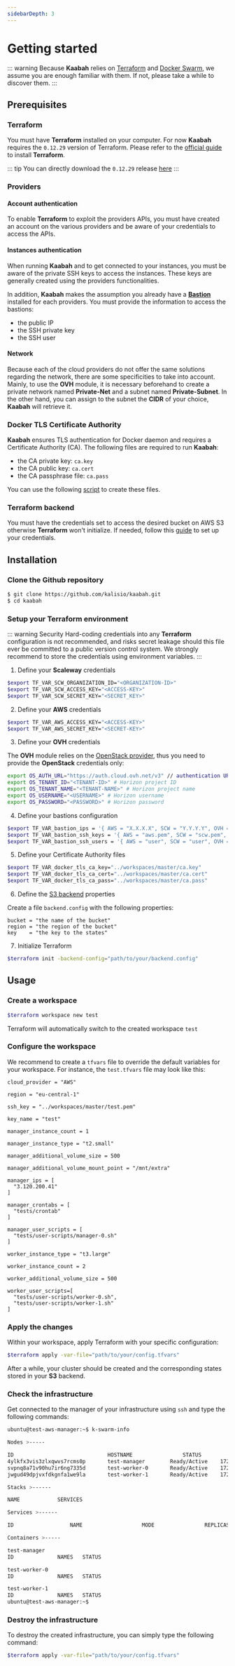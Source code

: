 ```yaml
---
sidebarDepth: 3
---
```


# Getting started

::: warning 
Because **Kaabah** relies on [Terraform](https://www.terraform.io/) and [Docker Swarm](https://docs.docker.com/engine/swarm/), we assume you are enough familiar with them. If not, please take a while to discover them.
:::

## Prerequisites

### Terraform

You must have **Terraform** installed on your computer. For now **Kaabah** requires the `0.12.29` version of Terraform. Please refer to the [official guide](https://learn.hashicorp.com/terraform/getting-started/install.html) to install **Terraform**.

::: tip
You can directly download the `0.12.29` release [here](https://releases.hashicorp.com/terraform/0.12.29)
:::

### Providers 

#### Account authentication

To enable **Terraform** to exploit the providers APIs, you must have created an account on the various providers and be aware of your credentials to access the APIs.

#### Instances authentication

When running **Kaabah** and to get connected to your instances, you must be aware of the private SSH keys to access the instances. These keys are generally created using the providers functionalities.

In addition, **Kaabah** makes the assumption you already have a [**Bastion**](https://en.wikipedia.org/wiki/Bastion_host) installed for each providers. You must provide the information to access the bastions:
* the public IP
* the SSH private key
* the SSH user

#### Network 

Because each of the cloud providers do not offer the same solutions regarding the network, there are some specificities to take into account. Mainly, to use the **OVH** module, it is necessary beforehand to create a private network named **Private-Net** and a subnet named **Private-Subnet**. In the other hand, you can assign to the subnet the **CIDR** of your choice, **Kaabah** will retrieve it.

### Docker TLS Certificate Authority

**Kaabah** ensures TLS authentication for Docker daemon and requires a Certificate Authority (CA). The following files are required to run **Kaabah**:
- the CA private key: `ca.key`
- the CA public key: `ca.cert`
- the CA passphrase file: `ca.pass`

You can use the following [script](https://gist.github.com/cnouguier/c5cb4ba99ad45bced4476e2d175342a1) to create these files. 

### Terraform backend

You must have the credentials set to access the desired bucket on AWS S3 otherwise **Terraform** won't initialize. 
If needed, follow this [guide](https://docs.aws.amazon.com/sdk-for-java/v1/developer-guide/setup-credentials.html) to set up your credentials. 

## Installation

### Clone the Github repository

```bash
$ git clone https://github.com/kalisio/kaabah.git
$ cd kaabah
```

### Setup your Terraform environment

::: warning Security
Hard-coding credentials into any **Terraform** configuration is not recommended, and risks secret leakage should this file ever be committed to a public version control system.
We strongly recommend to store the credentials using environment variables.
:::

1. Define your **Scaleway** credentials

```bash
$export TF_VAR_SCW_ORGANIZATION_ID="<ORGANIZATION-ID>"
$export TF_VAR_SCW_ACCESS_KEY="<ACCESS-KEY>" 
$export TF_VAR_SCW_SECRET_KEY="<SECRET_KEY>"
```

2. Define your **AWS** credentials

```bash
$export TF_VAR_AWS_ACCESS_KEY="<ACCESS-KEY>"
$export TF_VAR_AWS_SECRET_KEY="<SECRET-KEY>" 
```

3. Define your **OVH** credentials

The **OVH** module relies on the [OpenStack provider](https://www.terraform.io/docs/providers/openstack/), thus you need to provide the
**OpenStack** credentials only:

```bash
export OS_AUTH_URL="https://auth.cloud.ovh.net/v3" // authentication URL
export OS_TENANT_ID="<TENANT-ID>" # Horizon project ID
export OS_TENANT_NAME="<TENANT-NAME>" # Horizon project name
export OS_USERNAME="<USERNAME>" # Horizon username
export OS_PASSWORD="<PASSWORD>" # Horizon password
```

4. Define your bastions configuration

``` bash
$export TF_VAR_bastion_ips = '{ AWS = "X.X.X.X", SCW = "Y.Y.Y.Y", OVH = "Z.Z.Z.Z" }'
$export TF_VAR_bastion_ssh_keys = '{ AWS = "aws.pem", SCW = "scw.pem", OVH = "ovh.pem" }'
$export TF_VAR_bastion_ssh_users = '{ AWS = "user", SCW = "user", OVH = "user" }'
```

5. Define your Certificate Authority files

```bash
$export TF_VAR_docker_tls_ca_key="../workspaces/master/ca.key"
$export TF_VAR_docker_tls_ca_cert="../workspaces/master/ca.cert"
$export TF_VAR_docker_tls_ca_pass="../workspaces/master/ca.pass"
```

6. Define the [S3 backend](https://www.terraform.io/docs/backends/types/s3.html) properties 

Create a file `backend.config` with the following properties:
```
bucket = "the name of the bucket"
region = "the region of the bucket"
key    = "the key to the states"
```

7. Initialize Terraform

```bash
$terraform init -backend-config="path/to/your/backend.config"
```

## Usage

### Create a workspace

```bash
$terraform workspace new test
```

Terraform will automatically switch to the created workspace `test`

### Configure the workspace

We recommend to create a `tfvars` file to override the default variables for your workspace. For instance, the `test.tfvars` file may look like this:

```text
cloud_provider = "AWS"

region = "eu-central-1"

ssh_key = "../workspaces/master/test.pem"

key_name = "test"

manager_instance_count = 1

manager_instance_type = "t2.small"

manager_additional_volume_size = 500

manager_additional_volume_mount_point = "/mnt/extra"

manager_ips = [
  "3.120.200.41"
]

manager_crontabs = [
  "tests/crontab"
]

manager_user_scripts = [
  "tests/user-scripts/manager-0.sh"
]

worker_instance_type = "t3.large"

worker_instance_count = 2

worker_additional_volume_size = 500

worker_user_scripts=[
  "tests/user-scripts/worker-0.sh",
  "tests/user-scripts/worker-1.sh"
]
```

### Apply the changes

Within your workspace, apply Terraform with your specific configuration:

```bash
$terraform apply -var-file="path/to/your/config.tfvars"
```

After a while, your cluster should be created and the corresponding states stored in your **S3** backend.

### Check the infrastructure

Get connected to the manager of your infrastructure using `ssh` and type the following commands:

```bash
ubuntu@test-aws-manager:~$ k-swarm-info

Nodes >-----

ID                              HOSTNAME                STATUS          ADDRESS         LABELS
4ylkfx3vis3zlxqwvs7rcms0p       test-manager        Ready/Active    172.31.25.252
svpnq8a71v90hu7ir6ng7335d       test-worker-0       Ready/Active    172.31.21.238  
jwgud49dpjvxfdkgnfa1we9la       test-worker-1       Ready/Active    172.31.19.239  

Stacks >------

NAME            SERVICES

Services >------

ID                  NAME                   MODE                REPLICAS            IMAGE                        PORTS

Containers >-----

test-manager
ID              NAMES   STATUS

test-worker-0
ID              NAMES   STATUS

test-worker-1
ID              NAMES   STATUS
ubuntu@test-aws-manager:~$
```

### Destroy the infrastructure

To destroy the created infrastructure, you can simply type the following command:

```bash
$terraform apply -var-file="path/to/your/config.tfvars"
```